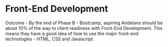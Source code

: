 # Front-End Development

Outcome - By the end of Phase B - Bootcamp, aspiring Andelans should be about 10% of the way to client readiness with Front-End Development. This means they have a good idea of how to use the major front-end technologies - HTML, CSS and Javascript.
